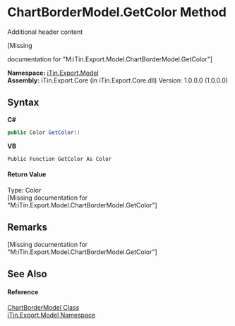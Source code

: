 # ChartBorderModel.GetColor Method 
Additional header content 

\[Missing <summary> documentation for "M:iTin.Export.Model.ChartBorderModel.GetColor"\]

**Namespace:**&nbsp;<a href="ef57ffcc-e95e-b212-5a46-9aa6f5a3511f">iTin.Export.Model</a><br />**Assembly:**&nbsp;iTin.Export.Core (in iTin.Export.Core.dll) Version: 1.0.0.0 (1.0.0.0)

## Syntax

**C#**<br />
``` C#
public Color GetColor()
```

**VB**<br />
``` VB
Public Function GetColor As Color
```


#### Return Value
Type: Color<br />\[Missing <returns> documentation for "M:iTin.Export.Model.ChartBorderModel.GetColor"\]

## Remarks
\[Missing <remarks> documentation for "M:iTin.Export.Model.ChartBorderModel.GetColor"\]

## See Also


#### Reference
<a href="7fbcffe4-1777-14c9-77c4-ca1def41b61d">ChartBorderModel Class</a><br /><a href="ef57ffcc-e95e-b212-5a46-9aa6f5a3511f">iTin.Export.Model Namespace</a><br />